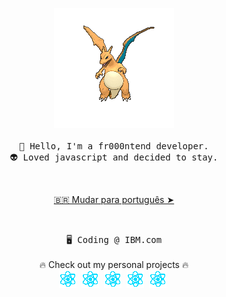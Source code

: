 <p align="center" style="text-align: center;">
  <img src="./assets/4hsh.gif" alt="Charizard flying">
  <br><br>
  <samp>
    👋 Hello, I'm a fr000ntend developer.<br>
    👽 Loved javascript and decided to stay.
  </samp>
</p>
<br>
<p align="center" style="text-align: center;">
  <a href="./README.pt-br.md">🇧🇷 Mudar para português ➤</a>
</p>
<br>
<p align="center" style="text-align: center;">
  <samp>🖥️ Coding @ IBM.com</samp>
  <br><br>
  🔥 Check out my personal projects 🔥<br>
  <img src="./assets/react_logo.gif" alt="ReactJS logo">&nbsp;
  <img src="./assets/react_logo.gif" alt="ReactJS logo">&nbsp;
  <img src="./assets/react_logo.gif" alt="ReactJS logo">&nbsp;
  <img src="./assets/react_logo.gif" alt="ReactJS logo">&nbsp;
  <img src="./assets/react_logo.gif" alt="ReactJS logo">&nbsp;
</p>
